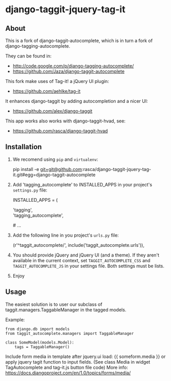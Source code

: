 django-taggit-jquery-tag-it
===========================

About
-----

This is a fork of django-taggit-autocomplete, which is in turn a fork of
django-tagging-autocomplete.

They can be found in:

* http://code.google.com/p/django-tagging-autocomplete/
* https://github.com/Jaza/django-taggit-autocomplete

This fork make uses of Tag-it! a jQuery UI plugin:

* https://github.com/aehlke/tag-it 

It enhances django-taggit by adding autocompletion and a nicer UI:

* https://github.com/alex/django-taggit

This app works also works with django-taggit-hvad, see:

* https://github.com/rasca/django-taggit-hvad

Installation
------------

1. We recomend using `pip` and `virtualenv`:

    pip install -e git+git@github.com:rasca/django-taggit-jquery-tag-it.git#egg=django-taggit-autocomplete

2. Add 'tagging_autocomplete' to INSTALLED_APPS in your project's `settings.py`
   file:

    INSTALLED_APPS = (

    'tagging',    
    'tagging\_autocomplete',

    \# ...

3. Add the following line in you project's `urls.py` file:

    (r'^taggit\_autocomplete/', include('taggit\_autocomplete.urls')),

4. You should provide jQuery and jQuery UI (and a theme). If they aren't
   available in the current context, set `TAGGIT_AUTOCOMPLETE_CSS` and
   `TAGGIT_AUTOCOMPLETE_JS` in your settings file. Both settings must be lists.

5. Enjoy

Usage
-----

The easiest solution is to user our subclass of taggit.managers.TaggableManager
in the tagged models.

Example:

    from django.db import models
    from taggit_autocomplete.managers import TaggableManager
    
    class SomeModel(models.Model):
        tags = TaggableManager()

Include form media in template after jquery.ui load: {{ someform.media }}
or apply jquery tagit function to input fields.
(See class Media in widget TagAutocomplete and tag-it.js button file code)
More info: https://docs.djangoproject.com/en/1.0/topics/forms/media/
